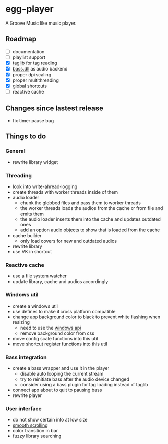 # egg-player
A Groove Music like music player.

## Roadmap
- [ ] documentation
- [ ] playlist support
- [x] [taglib](https://github.com/taglib/taglib) for tag reading
- [x] [bass.dll](http://www.un4seen.com/) as audio backend
- [x] proper dpi scaling
- [x] proper multithreading
- [x] global shortcuts
- [ ] reactive cache

## Changes since lastest release
- fix timer pause bug

## Things to do

### General
- rewrite library widget

### Threading
- look into write-ahread-logging
- create threads with worker threads inside of them
- audio loader
  - chunk the globbed files and pass them to worker threads
  - the worker threads loads the audios from the cache or from file and emits them
  - the audio loader inserts them into the cache and updates outdated ones
  - add an option audio objects to show that is loaded from the cache
- cache builder
  - only load covers for new and outdated audios
- rewrite library 
- use VK in shortcut

### Reactive cache
- use a file system watcher
- update library, cache and audios accordingly

### Windows util
- create a windows util
- use defines to make it cross platform compatible
- change app background color to black to prevent white flashing when resizing
  - need to use the [windows api](https://forum.qt.io/topic/69867/temporary-white-border-on-resizing-qt-quick-application-window-on-windows-desktop/2)
  - remove background color from css
- move config scale functions into this util
- move shortcut register functions into this util

### Bass integration
- create a bass wrapper and use it in the player
  - disable auto looping the current stream
  - try to reinitiate bass after the audio device changed
  - consider using a bass plugin for tag loading instead of taglib
- connect app about to quit to pausing bass
- rewrite player

### User interface
- do not show certain info at low size
- [smooth scrolling](https://github.com/zhou13/qsmoothscrollarea)
- color transition in bar
- fuzzy library searching